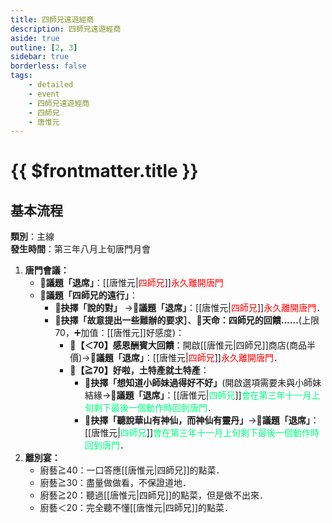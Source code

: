 ```yaml
---
title: 四師兄遠遊經商
description: 四師兄遠遊經商
aside: true
outline: [2, 3]
sidebar: true
borderless: false
tags:
    - detailed
    - event
    - 四師兄遠遊經商
    - 四師兄
    - 唐惟元
---
```


# {{ $frontmatter.title }}

## 基本流程
**類別**：主線<br>
**發生時間**：第三年八月上旬唐門月會<br>

1. **唐門會議：**
   + **📜議題「退席」**：[[唐惟元|<span style='color: red;'>四師兄</span>]]<span style='color: red;'>永久離開唐門</span>
   + **📜議題「四師兄的遠行」**：
     + **📖抉擇「說的對」** →**📜議題「退席」**：[[唐惟元|<span style='color: red;'>四師兄</span>]]<span style='color: red;'>永久離開唐門</span>．
     + **📖抉擇「故意提出一些難辦的要求］**、**🎲天命：四師兄的回饋......**(上限70，➕加值：[[唐惟元]]好感度)：
       + **🧾【＜70】感恩酬賓大回饋**：開啟[[唐惟元|四師兄]]商店(商品半價)→**📜議題「退席」**：[[唐惟元|<span style='color: red;'>四師兄</span>]]<span style='color: red;'>永久離開唐門</span>．
       + **🧾【≧70】好啦，土特產就土特產**：
         + **📖抉擇「想知道小師妹過得好不好」**(開啟選項需要未與<Girl0Icon>小師妹</Girl0Icon>結緣→**📜議題「退席」**：[[唐惟元|<span style='color: #00FF7F;'>四師兄</span>]]<span style='color: #00FF7F;'>會在第三年十一月上旬剩下最後一個動作時回到唐門</span>．
         + **📖抉擇「聽說華山有神仙，而神仙有靈丹」**→**📜議題「退席」**：[[唐惟元|<span style='color: #00FF7F;'>四師兄</span>]]<span style='color: #00FF7F;'>會在第三年十一月上旬剩下最後一個動作時回到唐門</span>．
2. **離別宴：**
   + 廚藝≧40：一口答應[[唐惟元|四師兄]]的點菜．
   + 廚藝≧30：盡量做做看，不保證道地．
   + 廚藝≧20：聽過[[唐惟元|四師兄]]的點菜，但是做不出來．
   + 廚藝＜20：完全聽不懂[[唐惟元|四師兄]]的點菜．
